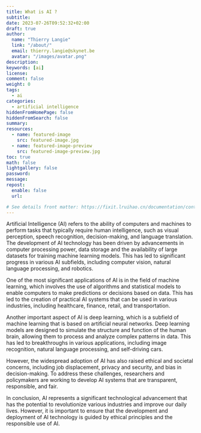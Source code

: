 ```yaml
---
title: What is AI ?
subtitle:
date: 2023-07-26T09:52:32+02:00
draft: true
author:
  name: "Thierry Langie"
  link: "/about/"
  email: thierry.langie@skynet.be
  avatar: "/images/avatar.png"
description:
keywords: [ai]
license:
comment: false
weight: 0
tags:
  - ai
categories:
  - artificial intelligence
hiddenFromHomePage: false
hiddenFromSearch: false
summary:
resources:
  - name: featured-image
    src: featured-image.jpg
  - name: featured-image-preview
    src: featured-image-preview.jpg
toc: true
math: false
lightgallery: false
password:
message:
repost:
  enable: false
  url:

# See details front matter: https://fixit.lruihao.cn/documentation/content-management/introduction/#front-matter
---
```


Artificial Intelligence (AI) refers to the ability of computers and machines to perform tasks that typically require human intelligence, such as visual perception, speech recognition, decision-making, and language translation. The development of AI technology has been driven by advancements in computer processing power, data storage and the availability of large datasets for training machine learning models. This has led to significant progress in various AI subfields, including computer vision, natural language processing, and robotics.

One of the most significant applications of AI is in the field of machine learning, which involves the use of algorithms and statistical models to enable computers to make predictions or decisions based on data. This has led to the creation of practical AI systems that can be used in various industries, including healthcare, finance, retail, and transportation.

Another important aspect of AI is deep learning, which is a subfield of machine learning that is based on artificial neural networks. Deep learning models are designed to simulate the structure and function of the human brain, allowing them to process and analyze complex patterns in data. This has led to breakthroughs in various applications, including image recognition, natural language processing, and self-driving cars.

However, the widespread adoption of AI has also raised ethical and societal concerns, including job displacement, privacy and security, and bias in decision-making. To address these challenges, researchers and policymakers are working to develop AI systems that are transparent, responsible, and fair.

In conclusion, AI represents a significant technological advancement that has the potential to revolutionize various industries and improve our daily lives. However, it is important to ensure that the development and deployment of AI technology is guided by ethical principles and the responsible use of AI.
